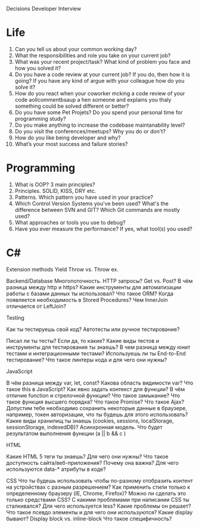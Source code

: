Decisions Developer Interview

# Life

1. Can you tell us about your common working day?
2. What the responsibilities and role you take on your current job?
3. What was your recent project/task? What kind of problem you face and how you solved it?
4. Do you have a code review at your current job? If you do, then how it is going? If you have any kind of argue with your colleague how do you solve it?
5. How do you react when your coworker mcking a code review of your code aollcommentbsaup a  hen someone and explains you thaly  something could be solved different or better?
6. Do you have some Pet Projets? Do you spend your personal time for programming study?
7. Do you make anything to increase the codebase maintanability level?
8. Do you visit the conferences/meetups? Why you do or don't?
9. How do you like being developer and why?
10. What’s your most success and failure stories?

# Programming

1. What is OOP? 3 main principles?
2. Principles. SOLID, KISS, DRY etc.
3. Patterns. Which pattern you have used in your practice?
4. Which Control Version Systems you've been used? What's the difference between SVN and GIT? Which Git commands are mostly used?
5. What approaches or tools you use to debug?
6. Have you ever measure the performance? If yes, what tool(s) you used?

# C#

Extension methods
Yield
Throw vs. Throw ex. 

Backend/Database
Многопоточность.
HTTP запросы? Get vs. Post?
В чём разница между http и https?
Какие инструменты для автоматизации работы с базами данных ты использовал? Что такое ORM?
Когда появляется необходимость в Stored Procedures?
Чем InnerJoin отличается от LeftJoin?

Testing

Как ты тестируешь свой код? Автотесты или ручное тестирование?

Писал ли ты тесты? Если да, то какие?
Какие виды тестов и инструменты для тестирования ты знаешь?
В чем разница между юнит тестами и интеграционными тестами?
Используешь ли ты End-to-End тестирование?
Что такое линтеры кода и для чего они нужны?

JavaScript

В чём разница между var, let, const? Какова область видимости var?
Что такое this в JavaScript? Как явно задать контекст для функции?
В чём отличие function и стрелочной функции?
Что такое замыкание?
Что такое функция высшего порядка?
Что такое Promise?
Что такое Ajax?
Допустим тебе необходимо сохранить некоторые данные в браузере, например, токен авторизации, что ты будешь для этого использовать? Какие виды хранилищ ты знаешь (cookies, sessions, localStorage, sessionStorage, indexedDB)?
Асинхронная модель.
Что будет результатом выполнения функции (a || b && c )

HTML

Какие HTML 5 теги ты знаешь? Для чего они нужны?
Что такое доступность сайта/веб-приложения? Почему она важна?
Для чего используются data-* атрибуты в коде?

CSS
Что ты будешь использовать чтобы по-разному отобразить контент на устройствах с разным разрешением?
Как применить стили только к определенному браузеру (IE, Chrome, Firefox)? Можно ли сделать это только средствами CSS?
С какими проблемами при написании CSS ты сталкивался?
Для чего используется less? Какие проблемы он решает?
Что такое псевдо элементы и для чего они используются?
Какие display бывают? Display block vs. inline-block
Что такое специфичность?


